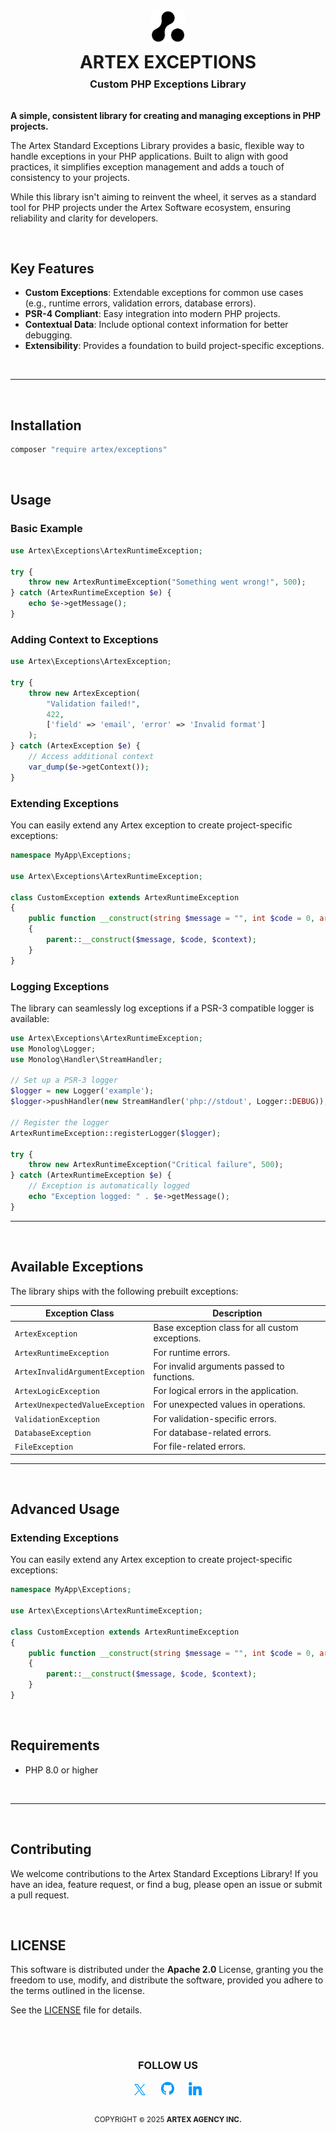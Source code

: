 <h1 id="top" align="center">
    <picture>
        <source media="(prefers-color-scheme: dark)" srcset="./docs/media/artex-agency-logo-dark.png">
        <img width="54" alt="Artex Agency Logo" src="./docs/media/artex-agency-logo.png">
    </picture>    
    <br>
    <strong>ARTEX EXCEPTIONS</strong>
    <sup>
        <br>
        <small><small>
        Custom PHP Exceptions Library
        </small></small>
    </sup>
</h1>

**A simple, consistent library for creating and managing exceptions in PHP projects.**

The Artex Standard Exceptions Library provides a basic, flexible way to handle exceptions in your PHP applications. Built to align with good practices, it simplifies exception management and adds a touch of consistency to your projects.

While this library isn't aiming to reinvent the wheel, it serves as a standard tool for PHP projects under the Artex Software ecosystem, ensuring reliability and clarity for developers.

&nbsp;

## Key Features
- **Custom Exceptions**: Extendable exceptions for common use cases (e.g., runtime errors, validation errors, database errors).
- **PSR-4 Compliant**: Easy integration into modern PHP projects.
- **Contextual Data**: Include optional context information for better debugging.
- **Extensibility**: Provides a foundation to build project-specific exceptions.


&nbsp;

---

&nbsp;

## Installation

```sh
composer "require artex/exceptions"
```

&nbsp;

## Usage

### Basic Example

```php
use Artex\Exceptions\ArtexRuntimeException;

try {
    throw new ArtexRuntimeException("Something went wrong!", 500);
} catch (ArtexRuntimeException $e) {
    echo $e->getMessage();
}
```

### Adding Context to Exceptions

```php
use Artex\Exceptions\ArtexException;

try {
    throw new ArtexException(
        "Validation failed!",
        422,
        ['field' => 'email', 'error' => 'Invalid format']
    );
} catch (ArtexException $e) {
    // Access additional context
    var_dump($e->getContext());
}
```

### Extending Exceptions

You can easily extend any Artex exception to create project-specific exceptions:

```php
namespace MyApp\Exceptions;

use Artex\Exceptions\ArtexRuntimeException;

class CustomException extends ArtexRuntimeException
{
    public function __construct(string $message = "", int $code = 0, array $context = [])
    {
        parent::__construct($message, $code, $context);
    }
}
```

### Logging Exceptions

The library can seamlessly log exceptions if a PSR-3 compatible logger is available:

```php
use Artex\Exceptions\ArtexRuntimeException;
use Monolog\Logger;
use Monolog\Handler\StreamHandler;

// Set up a PSR-3 logger
$logger = new Logger('example');
$logger->pushHandler(new StreamHandler('php://stdout', Logger::DEBUG));

// Register the logger
ArtexRuntimeException::registerLogger($logger);

try {
    throw new ArtexRuntimeException("Critical failure", 500);
} catch (ArtexRuntimeException $e) {
    // Exception is automatically logged
    echo "Exception logged: " . $e->getMessage();
}
```

---

&nbsp;

## Available Exceptions

The library ships with the following prebuilt exceptions:

| Exception Class                 | Description                                  |
|---------------------------------|----------------------------------------------|
| `ArtexException`                | Base exception class for all custom exceptions. |
| `ArtexRuntimeException`         | For runtime errors.                          |
| `ArtexInvalidArgumentException` | For invalid arguments passed to functions.   |
| `ArtexLogicException`           | For logical errors in the application.       |
| `ArtexUnexpectedValueException` | For unexpected values in operations.         |
| `ValidationException`           | For validation-specific errors.              |
| `DatabaseException`             | For database-related errors.                 |
| `FileException`                 | For file-related errors.                     |

---

&nbsp;

## Advanced Usage

### Extending Exceptions

You can easily extend any Artex exception to create project-specific exceptions:

```php
namespace MyApp\Exceptions;

use Artex\Exceptions\ArtexRuntimeException;

class CustomException extends ArtexRuntimeException
{
    public function __construct(string $message = "", int $code = 0, array $context = [])
    {
        parent::__construct($message, $code, $context);
    }
}
```
&nbsp;
## Requirements

- PHP 8.0 or higher


&nbsp;

--- 

&nbsp;

## Contributing

We welcome contributions to the Artex Standard Exceptions Library! If you have an idea, feature request, or find a bug, please open an issue or submit a pull request.

&nbsp;

## LICENSE
This software is distributed under the **Apache 2.0** License, granting you the freedom to use, modify, and distribute the software, provided you adhere to the terms outlined in the license.

See the [LICENSE](./LICENSE) file for details.

##

<div align="center">
    <br>
    <h3>FOLLOW US</h3>
    <p>
        <!--| X |-->
        <a href="https://x.com/artexagency/" title="Artex Agency official x/twitter profile">
            <svg width="18" height="18" fill="none" viewBox="0 0 1200 1227" xmlns="http://www.w3.org/2000/svg">
            <path fill="#09F" d="M714.163 519.284L1160.89 0H1055.03L667.137 450.887L357.328 0H0L468.492 681.821L0 1226.37H105.866L515.491 750.218L842.672 1226.37H1200L714.137 519.284H714.163ZM569.165 687.828L521.697 619.934L144.011 79.6944H306.615L611.412 515.685L658.88 583.579L1055.08 1150.3H892.476L569.165 687.854V687.828Z" /></svg></a>
        <span>&nbsp;&nbsp;&nbsp;&nbsp;</span>
        <!--| Github |-->
        <a href="https://github.com/artex-agency" title="Artex Agency official GitHub profile and repository">
            <svg height="22" width="22" fill="none" aria-hidden="true" viewBox="0 0 24 24" data-view-component="true">
            <path fill="#09F" d="M12.5.75C6.146.75 1 5.896 1 12.25c0 5.089 3.292 9.387 7.863 10.91.575.101.79-.244.79-.546 0-.273-.014-1.178-.014-2.142-2.889.532-3.636-.704-3.866-1.35-.13-.331-.69-1.352-1.18-1.625-.402-.216-.977-.748-.014-.762.906-.014 1.553.834 1.769 1.179 1.035 1.74 2.688 1.25 3.349.948.1-.747.402-1.25.733-1.538-2.559-.287-5.232-1.279-5.232-5.678 0-1.25.445-2.285 1.178-3.09-.115-.288-.517-1.467.115-3.048 0 0 .963-.302 3.163 1.179.92-.259 1.897-.388 2.875-.388.977 0 1.955.13 2.875.388 2.2-1.495 3.162-1.179 3.162-1.179.633 1.581.23 2.76.115 3.048.733.805 1.179 1.825 1.179 3.09 0 4.413-2.688 5.39-5.247 5.678.417.36.776 1.05.776 2.128 0 1.538-.014 2.774-.014 3.162 0 .302.216.662.79.547C20.709 21.637 24 17.324 24 12.25 24 5.896 18.854.75 12.5.75Z"></path></svg></a>
        <span>&nbsp;&nbsp;&nbsp;&nbsp;</span>
        <!--| LinkedIn |-->
        <a href="https://www.linkedin.com/company/artexagency" title="Artex Agency official LinkedIn profile">
        <svg height="21" width="21" fill="none" xmlns="http://www.w3.org/2000/svg" xmlns:xlink="http://www.w3.org/1999/xlink" viewBox="0 0 310 310" xml:space="preserve">
            <path fill="#09F" d="M72.16,99.73H9.927c-2.762,0-5,2.239-5,5v199.928c0,2.762,2.238,5,5,5H72.16c2.762,0,5-2.238,5-5V104.73 C77.16,101.969,74.922,99.73,72.16,99.73z"/>
            <path fill="#09F" d="M41.066,0.341C18.422,0.341,0,18.743,0,41.362C0,63.991,18.422,82.4,41.066,82.4 c22.626,0,41.033-18.41,41.033-41.038C82.1,18.743,63.692,0.341,41.066,0.341z"/>
            <path fill="#09F" d="M230.454,94.761c-24.995,0-43.472,10.745-54.679,22.954V104.73c0-2.761-2.238-5-5-5h-59.599 c-2.762,0-5,2.239-5,5v199.928c0,2.762,2.238,5,5,5h62.097c2.762,0,5-2.238,5-5v-98.918c0-33.333,9.054-46.319,32.29-46.319 c25.306,0,27.317,20.818,27.317,48.034v97.204c0,2.762,2.238,5,5,5H305c2.762,0,5-2.238,5-5V194.995 C310,145.43,300.549,94.761,230.454,94.761z"/></svg></a>
    </p>
</div>
<div align="center">
    <h2></h2>
    <sup>
        COPYRIGHT <small>&copy;</small> 2025 <strong>ARTEX AGENCY INC.</strong>
    </sup>
</div>